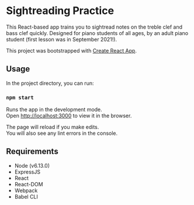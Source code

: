 # Sightreading Practice

This React-based app trains you to sightread notes on the treble clef and bass clef quickly. Designed for piano students of all ages, by an adult piano student (first lesson was in September 2021!). 

This project was bootstrapped with [Create React App](https://github.com/facebook/create-react-app).

## Usage

In the project directory, you can run:

### `npm start`

Runs the app in the development mode.\
Open [http://localhost:3000](http://localhost:3000) to view it in the browser.

The page will reload if you make edits.\
You will also see any lint errors in the console.

## Requirements

- Node (v6.13.0)
- ExpressJS
- React
- React-DOM
- Webpack
- Babel CLI